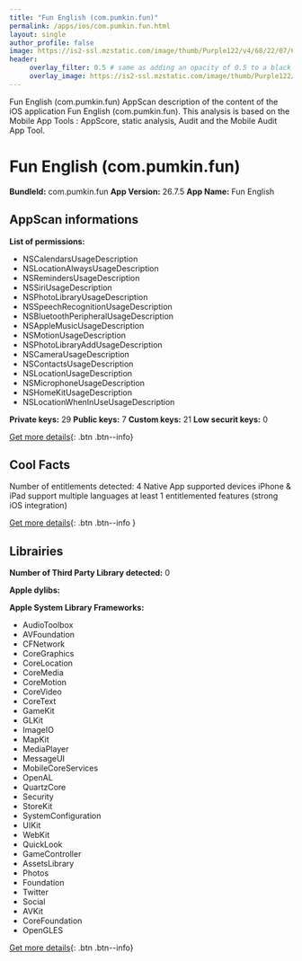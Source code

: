 ```yaml
---
title: "Fun English (com.pumkin.fun)"
permalink: /apps/ios/com.pumkin.fun.html
layout: single
author_profile: false
image: https://is2-ssl.mzstatic.com/image/thumb/Purple122/v4/68/22/07/6822077d-83de-7111-ccd7-f425488213fe/AppIcon-1x_U007emarketing-0-7-85-220.png/512x512bb.jpg
header: 
     overlay_filter: 0.5 # same as adding an opacity of 0.5 to a black background
     overlay_image: https://is2-ssl.mzstatic.com/image/thumb/Purple122/v4/68/22/07/6822077d-83de-7111-ccd7-f425488213fe/AppIcon-1x_U007emarketing-0-7-85-220.png/512x512bb.jpg
---
```

Fun English (com.pumkin.fun) AppScan description of the content of the iOS application Fun English (com.pumkin.fun). This analysis is based on the Mobile App Tools : AppScore, static analysis, Audit and the Mobile Audit App Tool.

# Fun English (com.pumkin.fun)

**BundleId:** com.pumkin.fun
**App Version:** 26.7.5
**App Name:** Fun English


## AppScan informations 

**List of permissions:** 
- NSCalendarsUsageDescription
- NSLocationAlwaysUsageDescription
- NSRemindersUsageDescription
- NSSiriUsageDescription
- NSPhotoLibraryUsageDescription
- NSSpeechRecognitionUsageDescription
- NSBluetoothPeripheralUsageDescription
- NSAppleMusicUsageDescription
- NSMotionUsageDescription
- NSPhotoLibraryAddUsageDescription
- NSCameraUsageDescription
- NSContactsUsageDescription
- NSLocationUsageDescription
- NSMicrophoneUsageDescription
- NSHomeKitUsageDescription
- NSLocationWhenInUseUsageDescription
  
  
**Private keys:** 29
**Public keys:** 7
**Custom keys:** 21
**Low securit keys:** 0
  
[Get more details](/pricing.html){: .btn .btn--info}

## Cool Facts

Number of entitlements detected: 4
Native App
supported devices iPhone & iPad
support multiple languages
at least 1 entitlemented features (strong iOS integration)
  
[Get more details](/pricing.html){: .btn .btn--info }

## Librairies 
**Number of Third Party Library detected:** 0


**Apple dylibs:**


**Apple System Library Frameworks:**
- AudioToolbox
- AVFoundation
- CFNetwork
- CoreGraphics
- CoreLocation
- CoreMedia
- CoreMotion
- CoreVideo
- CoreText
- GameKit
- GLKit
- ImageIO
- MapKit
- MediaPlayer
- MessageUI
- MobileCoreServices
- OpenAL
- QuartzCore
- Security
- StoreKit
- SystemConfiguration
- UIKit
- WebKit
- QuickLook
- GameController
- AssetsLibrary
- Photos
- Foundation
- Twitter
- Social
- AVKit
- CoreFoundation
- OpenGLES


  
[Get more details](/pricing.html){: .btn .btn--info}

